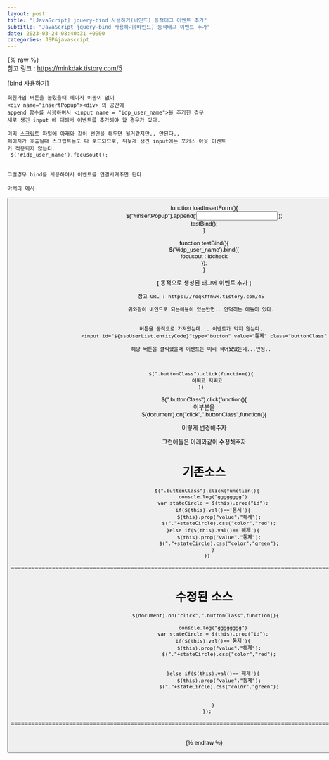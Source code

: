 ```yaml
---  
layout: post  
title: "[JavaScript] jquery-bind 사용하기(바인드) 동적태그 이벤트 추가"  
subtitle: "JavaScript jquery-bind 사용하기(바인드) 동적태그 이벤트 추가"  
date: 2023-03-24 08:40:31 +0900  
categories: JSP&javascript  
---  
```

{% raw %}  
참고 링크 : https://minkdak.tistory.com/5  
  
[bind 사용하기]  
  
	회원가입 버튼을 눌렀을때 페이지 이동이 없이  
	<div name="insertPopup"><div> 의 공간에   
	append 함수를 사용하여서 <input name = "idp_user_name">을 추가한 경우  
	새로 생긴 input 에 대해서 이벤트를 추가해야 할 경우가 있다.  
  
	미리 스크립트 파일에 아래와 같이 선언을 해두면 될거같지만.. 안된다..  
	페이지가 호출될때 스크립트들도 다 로드되므로, 뒤늦게 생긴 input에는 포커스 아웃 이벤트가 적용되지 않는다.  
	 $('#idp_user_name').focusout();  
  
  
	그럴경우 bind를 사용하여서 이벤트를 연결시켜주면 된다.  
	  
	아래의 예시  
  
<html>  
	<body>  
		<button value="회원가입" onclick="loadInsertForm">  
	<body>  
<html>  
  
  
function loadInsertForm(){  
	$("#insertPopup").append('<input name = "idp_user_name">');  
	testBind();  
}  
  
  
  
function testBind(){  
	$('#idp_user_name').bind({  
        focusout : idcheck  
    });  
}  
  
  
  
  
[ 동적으로 생성된 태그에 이벤트 추가 ]  
  
	참고 URL : https://roqkffhwk.tistory.com/45  
  
	위와같이 바인드로 되는애들이 있는반면.. 안먹히는 애들이 있다.  
  
  
	버튼을 동적으로 가져왔는데... 이벤트가 먹지 않는다.  
		<input id="${ssoUserList.entityCode}"type="button" value="통제" class="buttonClass" >  
	  
	해당 버튼을 클릭했을때 이벤트는 미리 적어놨었는데...안됨..  
  
  
  
	$(".buttonClass").click(function(){  
		어쩌고 저쩌고  
	})  
	  
  
  
$(".buttonClass").click(function(){   
이부분을  
 $(document).on("click",".buttonClass",function(){  
  
이렇게 변경해주자  
  
  
그런애들은 아래와같이 수정해주자  
  
  
  
기존소스   
=================================================================================================================  
		$(".buttonClass").click(function(){  
            console.log("gggggggg")  
            var stateCircle = $(this).prop("id");  
            if($(this).val()=='통제'){  
                $(this).prop("value","해제");  
                $("."+stateCircle).css("color","red");  
            }else if($(this).val()=='해제'){  
                $(this).prop("value","통제");  
                $("."+stateCircle).css("color","green");  
            }  
        })  
  
=================================================================================================================  
  
  
수정된 소스  
=================================================================================================================  
       $(document).on("click",".buttonClass",function(){  
  
            console.log("gggggggg")  
            var stateCircle = $(this).prop("id");  
            if($(this).val()=='통제'){  
                $(this).prop("value","해제");  
                $("."+stateCircle).css("color","red");  
  
  
            }else if($(this).val()=='해제'){  
                $(this).prop("value","통제");  
                $("."+stateCircle).css("color","green");  
  
  
            }  
        });  
  
=================================================================================================================  
  
  
  
  
  
                                                                                                                                                                                                                                                                                                                                                                                                                                                                                                                                                                                                                                                                                                                                                                                                                                                                                                                                                                                                                                                                                                                                                                                                                                                                                                                                                                                                                                                                                                                                                                                                                                                                                                                                                                                                                                                                                                                                                                                                                                                                                                                                                                                                                                                                                                                                                                                                                                                                                                                                                                                          
{% endraw %}